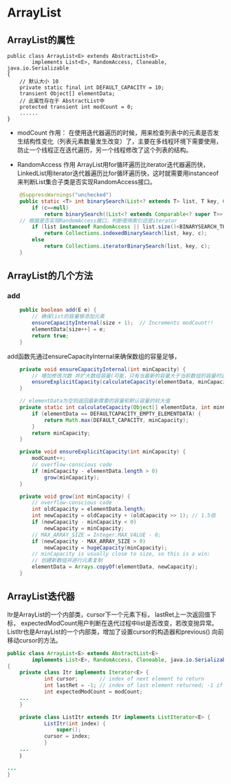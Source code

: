 # ArrayList

## ArrayList的属性

```
public class ArrayList<E> extends AbstractList<E>
        implements List<E>, RandomAccess, Cloneable, java.io.Serializable
{
    // 默认大小 10
    private static final int DEFAULT_CAPACITY = 10;
    transient Object[] elementData;
    // 此属性存在于 AbstractList中
    protected transient int modCount = 0;
    ......
}

```

* modCount 作用：
    在使用迭代器遍历的时候，用来检查列表中的元素是否发生结构性变化（列表元素数量发生改变）了，主要在多线程环境下需要使用，防止一个线程正在迭代遍历，另一个线程修改了这个列表的结构。

* RandomAccess 作用
ArrayList用for循环遍历比iterator迭代器遍历快，LinkedList用iterator迭代器遍历比for循环遍历快，这时就需要用instanceof来判断List集合子类是否实现RandomAccess接口。
```java
    @SuppressWarnings("unchecked")
    public static <T> int binarySearch(List<? extends T> list, T key, Comparator<? super T> c) {
        if (c==null)
            return binarySearch((List<? extends Comparable<? super T>>) list, key);
	// 根据是否实现RandomAccess接口，判断使用索引还是iterator	
        if (list instanceof RandomAccess || list.size()<BINARYSEARCH_THRESHOLD)
            return Collections.indexedBinarySearch(list, key, c);
        else
            return Collections.iteratorBinarySearch(list, key, c);
    }
```

## ArrayList的几个方法

### add
```java
    public boolean add(E e) {
        // 确保list的容量够添加元素
        ensureCapacityInternal(size + 1);  // Increments modCount!!
        elementData[size++] = e;
        return true;
    }
```
add函数先通过ensureCapacityInternal来确保数组的容量足够，
```java
    private void ensureCapacityInternal(int minCapacity) {
        // 增加修改次数 并扩大数组容量(可能，只有当最新的容量大于当前数组的容量时进行扩容)
        ensureExplicitCapacity(calculateCapacity(elementData, minCapacity));
    }

    // elementData为空则返回最新需要的容量和默认容量的较大值
    private static int calculateCapacity(Object[] elementData, int minCapacity) {
        if (elementData == DEFAULTCAPACITY_EMPTY_ELEMENTDATA) {
            return Math.max(DEFAULT_CAPACITY, minCapacity);
        }
        return minCapacity;
    }

    private void ensureExplicitCapacity(int minCapacity) {
        modCount++;
        // overflow-conscious code
        if (minCapacity - elementData.length > 0)
            grow(minCapacity);
    }

    private void grow(int minCapacity) {
        // overflow-conscious code
        int oldCapacity = elementData.length;
        int newCapacity = oldCapacity + (oldCapacity >> 1); // 1.5倍
        if (newCapacity - minCapacity < 0)
            newCapacity = minCapacity;
        // MAX_ARRAY_SIZE = Integer.MAX_VALUE - 8;
        if (newCapacity - MAX_ARRAY_SIZE > 0)
            newCapacity = hugeCapacity(minCapacity);
        // minCapacity is usually close to size, so this is a win:
        // 创建新数组并进行元素复制
        elementData = Arrays.copyOf(elementData, newCapacity);
    }
```


## ArrayList迭代器

Itr是ArrayList的一个内部类，cursor下一个元素下标， lastRet上一次返回值下标， expectedModCount用户判断在迭代过程中list是否改变，若改变抛异常。
ListItr也是ArrayList的一个内部类，增加了设置cursor的构造器和previous() 向前移动cursor的方法。


```java
public class ArrayList<E> extends AbstractList<E>
        implements List<E>, RandomAccess, Cloneable, java.io.Serializable
{
	private class Itr implements Iterator<E> {
        	int cursor;       // index of next element to return
        	int lastRet = -1; // index of last element returned; -1 if no such
        	int expectedModCount = modCount;
	...
	}

 	private class ListItr extends Itr implements ListIterator<E> {
        	ListItr(int index) {
            	super();
           	cursor = index;
        	}
	...
	｝

...
}



```








